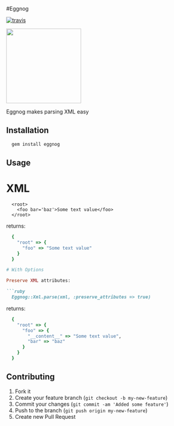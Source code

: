 #Eggnog

[![travis](https://secure.travis-ci.org/rclosner/eggnog.png)](http://travis-ci.org/rclosner/eggnog)

<img src="https://github.com/rclosner/eggnog/raw/master/eggnog.jpg" width="200px" />

Eggnog makes parsing XML easy 

## Installation

```ruby
  gem install eggnog
```

## Usage


# XML


```
  <root>
    <foo bar='baz'>Some text value</foo>
  </root>
```
returns:

```ruby
  {
    "root" => {
      "foo" => "Some text value"
    }
  }

# With Options

Preserve XML attributes:

```ruby
  Eggnog::Xml.parse(xml, :preserve_attributes => true)
```
returns:

```ruby
  { 
    "root" => {
      "foo" => { 
        "__content__" => "Some text value", 
        "bar" => "baz" 
      } 
    } 
  }
```

## Contributing

1. Fork it
2. Create your feature branch (`git checkout -b my-new-feature`)
3. Commit your changes (`git commit -am 'Added some feature'`)
4. Push to the branch (`git push origin my-new-feature`)
5. Create new Pull Request
